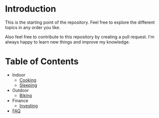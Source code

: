 # Introduction

This is the starting point of the repository.
Feel free to explore the different topics in any order you like.

Also feel free to contribute to this repository by creating a pull request.
I'm always happy to learn new things and improve my knowledge.

# Table of Contents

- Indoor
    - [Cooking](/src/health/cooking.md)
    - [Sleeping](/src/health/sleep.md)
-  Outdoor
    - [Biking](/src/outdoors/biking.md)
- Finance
    - [Investing](/src/finance/investing.md)
- [FAQ](/src/faq.md)
